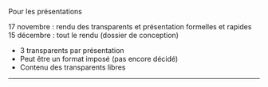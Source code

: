 Pour les présentations

17 novembre : rendu des transparents et présentation formelles et rapides
15 décembre : tout le rendu (dossier de conception)

- 3 transparents par présentation
- Peut être un format imposé (pas encore décidé)
- Contenu des transparents libres

___________________________________________________________________________
